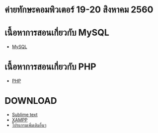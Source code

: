 # ค่ายทักษะคอมพิวเตอร์ 19-20 สิงหาคม 2560



# เนื้อหาการสอนเกี่ยวกับ MySQL
* [MySQL](https://jakkapat.gitbooks.io/mysql)


# เนื้อหาการสอนเกี่ยวกับ PHP
* [PHP](https://jakkapat.gitbooks.io/php)


# DOWNLOAD
* [Sublime text](https://github.com/Jakkapat/com-camp/blob/master/Sublime%20Text%20Build%203126%20Setup.exe)
* [XAMPP]()
* [โปรแกรมเพิ่มเติมอื่นๆ](http://www.chanthaburi.buu.ac.th/~worawit/download.php)
